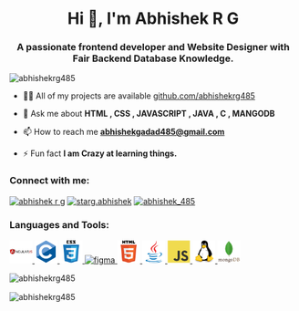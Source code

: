 <h1 align="center">Hi 👋, I'm Abhishek R G</h1>
<h3 align="center">A passionate frontend developer and Website Designer with Fair Backend Database Knowledge.</h3>

<p align="left"> <img src="https://komarev.com/ghpvc/?username=abhishekrg485&label=Profile%20views&color=0e75b6&style=flat" alt="abhishekrg485" /> </p>

- 👨‍💻 All of my projects are available [github.com/abhishekrg485](github.com/abhishekrg485)

- 💬 Ask me about **HTML , CSS , JAVASCRIPT , JAVA , C , MANGODB**

- 📫 How to reach me **abhishekgadad485@gmail.com**

- ⚡ Fun fact **I am Crazy at learning things.**

<h3 align="left">Connect with me:</h3>
<p align="left">
<a href="https://linkedin.com/in/abhishek r g" target="blank"><img align="center" src="https://raw.githubusercontent.com/rahuldkjain/github-profile-readme-generator/master/src/images/icons/Social/linked-in-alt.svg" alt="abhishek r g" height="30" width="40" /></a>
<a href="https://instagram.com/starg.abhishek" target="blank"><img align="center" src="https://raw.githubusercontent.com/rahuldkjain/github-profile-readme-generator/master/src/images/icons/Social/instagram.svg" alt="starg.abhishek" height="30" width="40" /></a>
<a href="https://www.codechef.com/users/abhishek_485" target="blank"><img align="center" src="https://cdn.jsdelivr.net/npm/simple-icons@3.1.0/icons/codechef.svg" alt="abhishek_485" height="30" width="40" /></a>
</p>

<h3 align="left">Languages and Tools:</h3>
<p align="left"> <a href="https://angular.io" target="_blank" rel="noreferrer"> <img src="https://raw.githubusercontent.com/devicons/devicon/master/icons/angularjs/angularjs-original-wordmark.svg" alt="angularjs" width="40" height="40"/> </a> <a href="https://www.cprogramming.com/" target="_blank" rel="noreferrer"> <img src="https://raw.githubusercontent.com/devicons/devicon/master/icons/c/c-original.svg" alt="c" width="40" height="40"/> </a> <a href="https://www.w3schools.com/css/" target="_blank" rel="noreferrer"> <img src="https://raw.githubusercontent.com/devicons/devicon/master/icons/css3/css3-original-wordmark.svg" alt="css3" width="40" height="40"/> </a> <a href="https://www.figma.com/" target="_blank" rel="noreferrer"> <img src="https://www.vectorlogo.zone/logos/figma/figma-icon.svg" alt="figma" width="40" height="40"/> </a> <a href="https://www.w3.org/html/" target="_blank" rel="noreferrer"> <img src="https://raw.githubusercontent.com/devicons/devicon/master/icons/html5/html5-original-wordmark.svg" alt="html5" width="40" height="40"/> </a> <a href="https://www.java.com" target="_blank" rel="noreferrer"> <img src="https://raw.githubusercontent.com/devicons/devicon/master/icons/java/java-original.svg" alt="java" width="40" height="40"/> </a> <a href="https://developer.mozilla.org/en-US/docs/Web/JavaScript" target="_blank" rel="noreferrer"> <img src="https://raw.githubusercontent.com/devicons/devicon/master/icons/javascript/javascript-original.svg" alt="javascript" width="40" height="40"/> </a> <a href="https://www.linux.org/" target="_blank" rel="noreferrer"> <img src="https://raw.githubusercontent.com/devicons/devicon/master/icons/linux/linux-original.svg" alt="linux" width="40" height="40"/> </a> <a href="https://www.mongodb.com/" target="_blank" rel="noreferrer"> <img src="https://raw.githubusercontent.com/devicons/devicon/master/icons/mongodb/mongodb-original-wordmark.svg" alt="mongodb" width="40" height="40"/> </a> </p>

<p><img align="center" src="https://github-readme-stats.vercel.app/api/top-langs?username=abhishekrg485&show_icons=true&locale=en&layout=compact" alt="abhishekrg485" /></p>

<p><img align="center" src="https://github-readme-streak-stats.herokuapp.com/?user=abhishekrg485&" alt="abhishekrg485" /></p>
